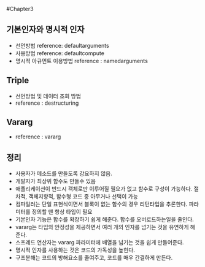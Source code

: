 #Chapter3
## 기본인자와 명시적 인자
- 선언방법 reference: defaultarguments
- 사용방법 reference: defaultcompute
- 명시적 아규먼트 이용방법 reference : namedarguments

## Triple
- 선언방법 및 데이터 조회 방법
- reference : destructuring

## Vararg
- reference : vararg

## 정리
- 사용자가 메소드를 만들도록 강요하지 않음.
- 개발자가 최상위 함수도 만들수 있음
- 애플리케이션이 반드시 객체로만 이루어질 필요가 없고 함수로 구성이 가능하다. 절차적, 객체지향적, 함수형 코드 중 아무거나 선택이 가능
- 컴파일러는 단일 표현식이면서 블록이 없는 함수의 경우 리턴타입을 추론한다.  파라미터를 정의할 땐 항상 타입이 필요
- 기본인자 기능은 함수를 확장하기 쉽게 해준다. 함수를 오버로드하는일을 줄인다.
- vararg는 타입의 안정성을 제공하면서 여러 개의 인자를 넘기는 것을 유연하게 해준다.
- 스프레드 연산자는 vararg 파라미터에 배열을 넘기는 것을 쉽게 만들어준다.
- 명시적 인자를 사용하는 것은 코드의 가독성을 높힌다.
- 구조분해는 코드의 방해요소를 줄여주고, 코드를 매우 간결하게 만든다.
